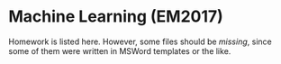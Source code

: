 # Machine Learning (EM2017)

Homework is listed here.
However, some files should be *missing*, since some of them were written in MSWord templates or the like.